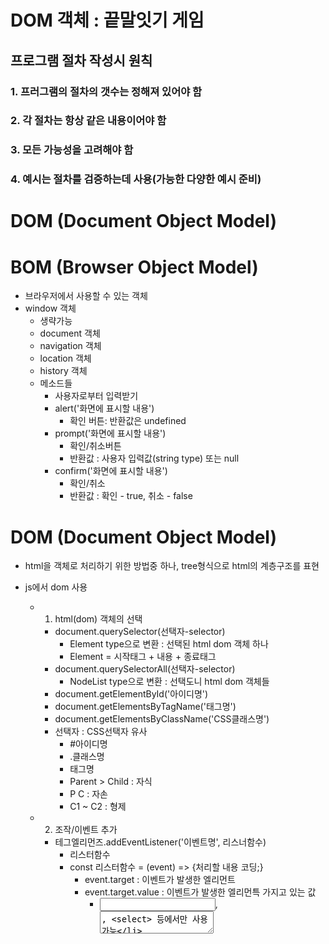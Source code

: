 # DOM 객체 : 끝말잇기 게임
## 프로그램 절차 작성시 원칙
### 1. 프러그램의 절차의 갯수는 정해져 있어야 함
### 2. 각 절차는 항상 같은 내용이어야 함
### 3. 모든 가능성을 고려해야 함
### 4. 예시는 절차를 검증하는데 사용(가능한 다양한 예시 준비)

# DOM (Document Object Model)
# BOM (Browser Object Model)
- 브라우저에서 사용할 수 있는 객체
- window 객체
  - 생략가능
  - document 객체
  - navigation 객체
  - location 객체
  - history 객체
  - 메소드들
    - 사용자로부터 입력받기
    * alert('화면에 표시할 내용')
      * 확인 버튼: 반환값은 undefined
    * prompt('화면에 표시할 내용')
      * 확인/취소버튼
      * 반환값 : 사용자 입력값(string type) 또는 null 
    * confirm('화면에 표시할 내용')
      * 확인/취소
      * 반환값 : 확인 - true, 취소 - false

# DOM (Document Object Model)
- html을 객체로 처리하기 위한 방법중 하나, tree형식으로 html의 계층구조를 표현
- js에서 dom 사용
  - 1. html(dom) 객체의 선택
    - document.querySelector(선택자-selector)
      - Element type으로 변환 : 선택된 html dom 객체 하나
      - Element =  시작태그 + 내용 + 종료태그
    - document.querySelectorAll(선택자-selector)
      - NodeList type으로 변환 : 선택도니 html dom 객체들
    - document.getElementById('아이디명')
    - document.getElementsByTagName('태그명')
    - document.getElementsByClassName('CSS클래스명')
    - 선택자 : CSS선택자 유사
      - #아이디명
      - .클래스명
      - 태그명
      - Parent > Child : 자식
      - P C     : 자손
      - C1 ~ C2 : 형제
  - 2. 조작/이벤트 추가
    - 테그엘리먼즈.addEventListener('이벤트명', 리스너함수)
      - 리스터함수
      - const 리스터함수 = (event) => {처리할 내용 코딩;}
        - event.target : 이벤트가 발생한 엘리먼트
        - event.target.value : 이벤트가 발생한 엘리먼특 가지고 있는 값
          - <input>, <textarea>, <select> 등에서만 사용가능
        - <input>, <textarea>, <select> 외의 태그들에서 값은?
          - 태그엘리먼트.textContent
          - 태그엘리먼트.innerText
          - 태그엘리먼트.innerHTML
      - const 리스터함수 = event => {처리할 내용 코딩;}
  - 3. 반영
    - 태그엘리먼트.appendChild(추가할태그엘리먼트)
  - 입력태그엘리먼트.focus()
    - 해당하는 입력창에 포커스를 부여
    - 반대로 입력태그엘리먼트.blur() : 포커스 해제

  * html 입력 : Emmet기능 익히기
    * https://velog.io/@openhub/Emmet-단축키-9가지/

  * web application의 소스구성
    - html
      - 화면에 나타날 요소(element)
    - css
      - 요소의 디자인
    - js
      - 요소들의 움직임(프로그램의 작동)

* 엘리먼트의 내용 사용 (읽기/쓰기)
  - textContent
    - 엘리먼트의 내용의 문자열, 화면에 표시되는 모든 문자열
  - innerHTML
    - 엘리먼트 내용중에 html 태그 활용 가능
  - innerText
    - 엘리먼트 내용중에 text 활용 가능
    - html 태그는 단순 문자열로 인식

* 문자열
  - 문자의 (나)열 : 배열과 유사
  - 문자열 라으브러리도 다양함
  - 속성 : length - 문자열의 길이
  - 메서드들 조사 필요
  - 문자열의 맨처음, 맨마지막
    - 0 : 맨처음
    - 문자열.length - 1 : 맨마지막